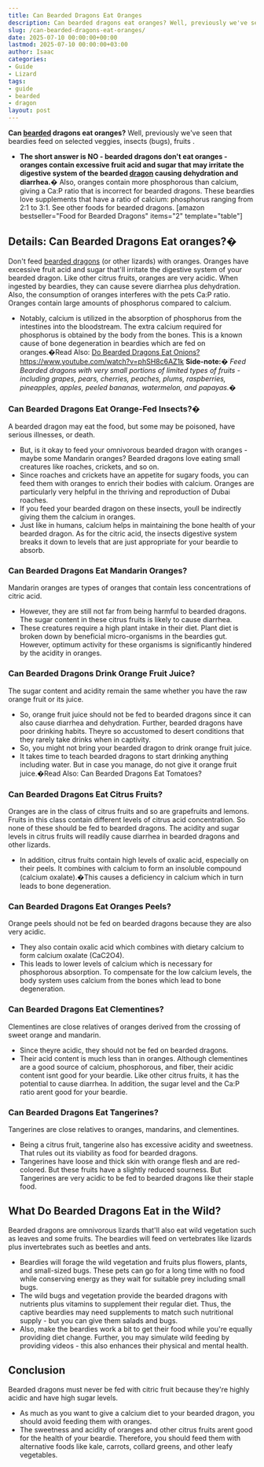 ```yaml
---
title: Can Bearded Dragons Eat Oranges
description: Can bearded dragons eat oranges? Well, previously we've seen that beardies feed on selected veggies, insects bugs, fruits . - The short answer is NO - bearded...
slug: /can-bearded-dragons-eat-oranges/
date: 2025-07-10 00:00:00+00:00
lastmod: 2025-07-10 00:00:00+03:00
author: Isaac
categories:
- Guide
- Lizard
tags:
- guide
- bearded
- dragon
layout: post
---
```

**Can [bearded](https://pestpolicy.com/can-bearded-dragons-eat-apples/) dragons eat oranges?**
Well, previously we've seen that
beardies feed on selected veggies, insects (bugs), fruits
.
- **The short answer is NO - bearded dragons don't eat oranges - oranges contain excessive fruit acid and sugar that may irritate the digestive system of the bearded [dragon](https://pestpolicy.com/can-bearded-dragons-eat-bananas/) causing dehydration and diarrhea.�**
Also, oranges contain more phosphorous than calcium, giving a Ca:P ratio that is incorrect for bearded dragons.
These beardies love supplements that have a ratio of calcium: phosphorus ranging from 2:1 to 3:1. See other foods for bearded dragons.
[amazon bestseller="Food for Bearded Dragons" items="2" template="table"]
## **Details: Can Bearded Dragons Eat oranges?�**
Don't feed
[bearded dragons](https://www.sciencedirect.com/topics/agricultural-and-biological-sciences/central-bearded-dragon)
(or other lizards) with oranges. Oranges have excessive fruit acid and sugar that'll irritate the digestive system of your bearded dragon.
Like other citrus fruits, oranges are very acidic. When ingested by beardies, they can cause severe diarrhea plus dehydration.
Also, the consumption of oranges interferes with the pets Ca:P ratio. Oranges contain large amounts of phosphorus compared to calcium.
- Notably, calcium is utilized in the absorption of phosphorus from the intestines into the bloodstream.
The extra calcium required for phosphorus is obtained by the body from the bones.
This is a known cause of bone degeneration in beardies which are fed on oranges.�Read Also:
[Do Bearded Dragons Eat Onions?](https://pestpolicy.com/can-bearded-dragons-eat-onions/)
https://www.youtube.com/watch?v=phSH8c6AZ1k
**Side-note:�**
*Feed Bearded dragons with very small portions of limited types of fruits - including grapes, pears, cherries, peaches, plums, raspberries, pineapples, apples, peeled bananas, watermelon, and papayas.�*
### **Can Bearded Dragons Eat Orange-Fed Insects?�**
A bearded dragon may eat the food, but some may be poisoned, have serious illnesses, or death.
- But, is it okay to feed your omnivorous bearded dragon with oranges - maybe some Mandarin oranges?
Bearded dragons love eating small creatures like roaches, crickets, and so on.
- Since roaches and crickets have an appetite for sugary foods, you can feed them with oranges to enrich their bodies with calcium.
Oranges are particularly very helpful in the thriving and reproduction of Dubai roaches.
- If you feed your bearded dragon on these insects, youll be indirectly giving them the calcium in oranges.
- Just like in humans, calcium helps in maintaining the bone health of your bearded dragon.
As for the citric acid, the insects digestive system breaks it down to levels that are just appropriate for your beardie to absorb.
### **Can Bearded Dragons Eat Mandarin Oranges?**
Mandarin oranges are types of oranges that contain less concentrations of citric acid.
- However, they are still not far from being harmful to bearded dragons. The sugar content in these citrus fruits is likely to cause diarrhea.
- These creatures require a high plant intake in their diet. Plant diet is broken down by beneficial micro-organisms in the beardies gut.
However, optimum activity for these organisms is significantly hindered by the acidity in oranges.
### **Can Bearded Dragons Drink Orange Fruit Juice?**
The sugar content and acidity remain the same whether you have the raw orange fruit or its juice.
- So, orange fruit juice should not be fed to bearded dragons since it can also cause diarrhea and dehydration.
Further, bearded dragons have poor drinking habits. Theyre so accustomed to desert conditions that they rarely take drinks when in captivity.
- So, you might not bring your bearded dragon to drink orange fruit juice.
- It takes time to teach bearded dragons to start drinking anything including water.
But in case you manage, do not give it orange fruit juice.�Read Also:
Can Bearded Dragons Eat Tomatoes?
### **Can Bearded Dragons Eat Citrus Fruits?**
Oranges are in the class of citrus fruits and so are grapefruits and lemons.
Fruits in this class contain different levels of citrus acid concentration. So none of these should be fed to bearded dragons.
The acidity and sugar levels in citrus fruits will readily cause diarrhea in bearded dragons and other lizards.
- In addition, citrus fruits contain high levels of oxalic acid, especially on their peels.
It combines with calcium to form an insoluble compound (calcium oxalate).�This causes a deficiency in calcium which in turn leads to bone degeneration.
### **Can Bearded Dragons Eat Oranges Peels?**
Orange peels should not be fed on bearded dragons because they are also very acidic.
- They also contain oxalic acid which combines with dietary calcium to form calcium oxalate (CaC2O4).
- This leads to lower levels of calcium which is necessary for phosphorous absorption.
To compensate for the low calcium levels, the body system uses calcium from the bones which lead to bone degeneration.
### **Can Bearded Dragons Eat Clementines?**
Clementines are close relatives of oranges derived from the crossing of sweet orange and mandarin.
- Since theyre acidic, they should not be fed on bearded dragons.
- Their acid content is much less than in oranges.
Although clementines are a good source of calcium, phosphorous, and fiber, their acidic content isnt good for your beardie.
Like other citrus fruits, it has the potential to cause diarrhea. In addition, the sugar level and the Ca:P ratio arent good for your beardie.
### **Can Bearded Dragons Eat Tangerines?**
Tangerines are close relatives to oranges, mandarins, and clementines.
- Being a citrus fruit, tangerine also has excessive acidity and sweetness. That rules out its viability as food for bearded dragons.
- Tangerines have loose and thick skin with orange flesh and are red-colored.
But these fruits have a slightly reduced sourness. But Tangerines are very acidic to be fed to bearded dragons like their staple food.
## What Do Bearded Dragons Eat in the Wild?
Bearded dragons are
omnivorous lizards that'll also eat wild vegetation such as leaves and some fruits.
The beardies will feed on
vertebrates like lizards plus invertebrates such as beetles and ants.
- Beardies will forage the wild vegetation and fruits plus flowers, plants, and small-sized bugs.
These pets can go for a long time with no food while conserving energy as they wait for suitable prey including small bugs.
- The wild bugs and vegetation provide the bearded dragons with nutrients plus vitamins to supplement their regular diet.
Thus, the captive beardies may need supplements to match such nutritional supply - but you can give them salads and bugs.
- Also, make the beardies work a bit to get their food while you're equally providing diet change.
Further, you may simulate wild feeding by providing videos - this also enhances their physical and mental health.
## **Conclusion**
Bearded dragons must never be fed with citric fruit because they're highly acidic and have high sugar levels.
- As much as you want to give a calcium diet to your bearded dragon, you should avoid feeding them with oranges.
- The sweetness and acidity of oranges and other citrus fruits arent good for the health of your beardie.
Therefore, you should feed them with alternative foods like kale, carrots, collard greens, and other leafy vegetables.